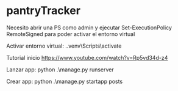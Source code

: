 # pantryTracker

Necesito abrir una PS como admin y ejecutar Set-ExecutionPolicy RemoteSigned para poder activar el entorno virtual

Activar entorno virtual:
    .\.venv\Scripts\activate

Tutorial inicio
https://www.youtube.com/watch?v=Rp5vd34d-z4

Lanzar app:
    python .\manage.py runserver

Crear app:
    python .\manage.py startapp posts

